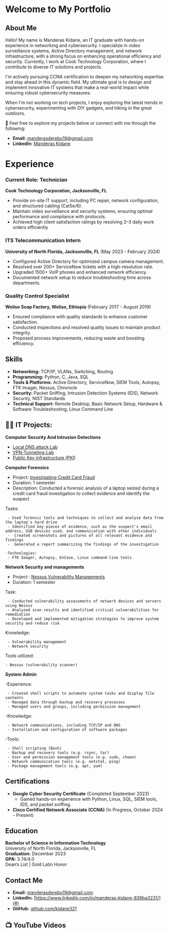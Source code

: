 # Welcome to My Portfolio

## About Me  

Hello! My name is Manderas Kidane, an IT graduate with hands-on experience in networking and cybersecurity. I specialize in video surveillance systems, Active Directory management, and network infrastructure, with a strong focus on enhancing operational efficiency and security. Currently, I work at Cook Technology Corporation, where I contribute to diverse IT solutions and projects.  

I'm actively pursuing CCNA certification to deepen my networking expertise and stay ahead in this dynamic field. My ultimate goal is to design and implement innovative IT systems that make a real-world impact while ensuring robust cybersecurity measures.  

When I'm not working on tech projects, I enjoy exploring the latest trends in cybersecurity, experimenting with DIY gadgets, and hiking in the great outdoors.  

💼 Feel free to explore my projects below or connect with me through the following:  
- **Email:** [manderasderebu19@gmail.com](mailto:manderasderebu19@gmail.com)  
- **LinkedIn:** [Manderas Kidane](https://www.linkedin.com/in/manderas-kidane-836ba3231/)  


# Experience

### Current Role: Technician
**Cook Technology Corporation, Jacksonville, FL**
- Provide on-site IT support, including PC repair, network configuration, and structured cabling (Cat5e/6).
- Maintain video surveillance and security systems, ensuring optimal performance and compliance with protocols.
- Achieved high client satisfaction ratings by resolving 2–3 daily work orders efficiently

### ITS Telecommunication Intern
**University of North Florida, Jacksonville, FL** (May 2023 - February 2024)
- Configured Active Directory for optimized campus camera management.
- Resolved over 200+ ServiceNow tickets with a high-resolution rate.
- Upgraded 1500+ VoIP phones and enhanced network efficiency.
- Documented network setup to reduce troubleshooting time across departments.

### Quality Control Specialist
**Woliso Soap Factory, Woliso, Ethiopia** (February 2017 - August 2019)
- Ensured compliance with quality standards to enhance customer satisfaction.
- Conducted inspections and resolved quality issues to maintain product integrity.
- Proposed process improvements, reducing waste and boosting efficiency.

## Skills
- **Networking:** TCP/IP, VLANs, Switching, Routing
- **Programming:** Python, C, Java, SQL
- **Tools & Platforms:** Active Directory, ServiceNow, SIEM Tools, Autopsy, FTK Imager, Nessus, Chronicle
- **Security:** Packet Sniffing, Intrusion Detection Systems (IDS), Network Security, NIST Standards
- **Technical Support:** Remote Desktop, Basic Network Setup, Hardware & Software Troubleshooting, Linux Command Line
  
<h2>👨‍💻 IT Projects:</h2>

 <b>Computer Security And Intrusion Detections </b>
  - [Local DNS attack Lab](https://github.com/kidane321/Local-DNS-Attack-Lab)
  - [VPN-Tunneling-Lab](https://github.com/kidane321/VPN-Tunneling-Lab-)
  - [Public Key infrastructure (PKI)](https://github.com/kidane321/Project-1---Public-Key-Infrastructure-PKI-)
 
<b> Computer Forensics</b>
- Project: [Investigating Credit Card Fraud](https://github.com/kidane321/Fraud-Case-investigation)
 - Duration: 1 semester
 -	Description: Conducted a forensic analysis of a laptop seized during a credit card fraud investigation to collect evidence and identify the suspect
 
 Tasks:
 
     - Used forensic tools and techniques to collect and analyze data from the laptop's hard drive 
     - Identified key pieces of evidence, such as the suspect's email address, USB devices used, and communication with other individuals 
     -	Created screenshots and pictures of all relevant evidence and findings
     -	Generated a report summarizing the findings of the investigation
     
	-Technologies:
     - FTK Imager, Autopsy, EnCase, Linux command-line tools 
     
<b> Network Security and managements </b>
- Project : [Nessus Vulnerability Managements](https://github.com/kidane321/Nessus-Vulnerability-Management)
- Duration: 1 semester

Task:

     - Conducted vulnerability assessments of network devices and servers using Nessus
     - Analyzed scan results and identified critical vulnerabilities for remediation
     - Developed and implemented mitigation strategies to improve system security and reduce risk
  
Knowledge:

     - Vulnerability management
     - Network security
     
Tools utilized:

    - Nessus (vulnerability scanner)
 
 
 <b>System Admin </b>
 
-Experience:

     - Created shell scripts to automate system tasks and display file contents
     - Managed data through backup and recovery processes
     - Managed users and groups, including permission management

-Knowledge:

     - Network communications, including TCP/IP and DNS
     - Installation and configuration of software packages

-Tools:

     - Shell scripting (Bash)
     - Backup and recovery tools (e.g. rsync, tar)
     - User and permission management tools (e.g. sudo, chown)
     - Network communication tools (e.g. netstat, ping)
     - Package management tools (e.g. apt, yum)

## Certifications
- **Google Cyber Security Certificate** (Completed September 2023)
  - Gained hands-on experience with Python, Linux, SQL, SIEM tools, IDS, and packet sniffing.
- **Cisco Certified Network Associate (CCNA)** (In Progress, October 2024 - Present)

## Education
**Bachelor of Science in Information Technology**  
University of North Florida, Jacksonville, FL  
**Graduation:** December 2023  
**GPA:** 3.74/4.0  
Dean’s List | Gold Latin Honor

## Contact Me
- **Email:** [manderasderebu19@gmail.com](mailto:manderasderebu19@gmail.com)
- **LinkedIn:** [https://www.linkedin.com/in/manderas-kidane-836ba3231/](#)
- **GitHub:** [github.com/kidane321](https://github.com/kidane321)

<h2>📺 YouTube Videos</h2>






